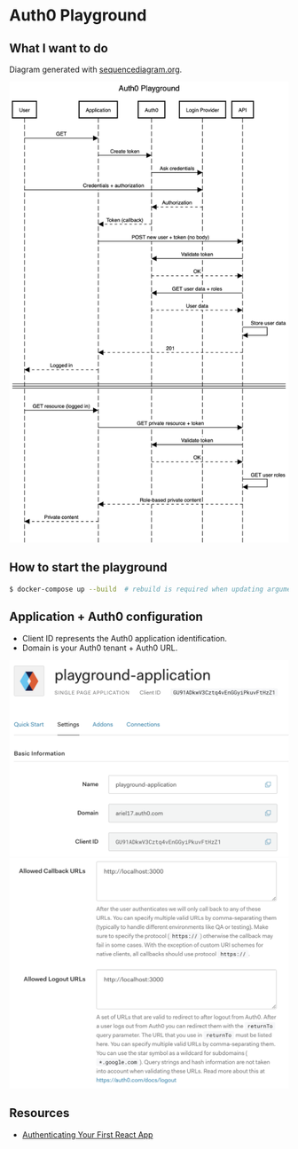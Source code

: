 # Auth0 Playground

## What I want to do

Diagram generated with [sequencediagram.org][1].

![Sequence diagram](./docs/sequence-diagram.png)

## How to start the playground

```bash
$ docker-compose up --build  # rebuild is required when updating arguments!
```

## Application + Auth0 configuration

* Client ID represents the Auth0 application identification.
* Domain is your Auth0 tenant + Auth0 URL.

![Application configuration #1](./docs/application_1.png)
![Application configuration #2](./docs/application_2.png)

## Resources

* [Authenticating Your First React App](https://auth0.com/blog/authenticating-your-first-react-app/)

[1]: https://sequencediagram.org
